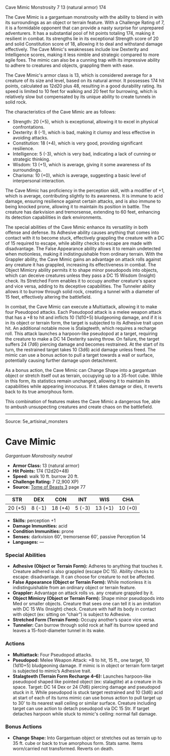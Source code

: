 <MonsterName/>Cave Mimic</MonsterName>
<CreatureType/>Monstrosity</CreatureType>
<CR/>7</CR>
<AC/>13 (natural armor)</AC>
<HP/>174</HP>
<summary>The Cave Mimic is a gargantuan monstrosity with the ability to blend in with its surroundings as an object or terrain feature. With a Challenge Rating of 7, it is a formidable opponent that can provide a nasty surprise for unprepared adventurers. It has a substantial pool of hit points totaling 174, making it resilient in combat. Its strengths lie in its exceptional Strength score of 20 and solid Constitution score of 18, allowing it to deal and withstand damage effectively. The Cave Mimic's weaknesses include low Dexterity and Intelligence scores, making it less nimble and strategic compared to more agile foes. The mimic can also be a cunning trap with its impressive ability to adhere to creatures and objects, grappling them with ease. </summary>

<detail>

The Cave Mimic's armor class is 13, which is considered average for a creature of its size and level, based on its natural armor. It possesses 174 hit points, calculated as 12d20 plus 48, resulting in a good durability rating. Its speed is limited to 10 feet for walking and 20 feet for burrowing, which is relatively slow but compensated by its unique ability to create tunnels in solid rock.

The characteristics of the Cave Mimic are as follows: 
- Strength: 20 (+5), which is exceptional, allowing it to excel in physical confrontations.
- Dexterity: 8 (-1), which is bad, making it clumsy and less effective in avoiding attacks.
- Constitution: 18 (+4), which is very good, providing significant resilience.
- Intelligence: 5 (-3), which is very bad, indicating a lack of cunning or strategic thinking.
- Wisdom: 13 (+1), which is average, giving it some awareness of its surroundings.
- Charisma: 10 (+0), which is average, suggesting a basic level of interpersonal interaction.

The Cave Mimic has proficiency in the perception skill, with a modifier of +1, which is average, contributing slightly to its awareness. It is immune to acid damage, ensuring resilience against certain attacks, and is also immune to being knocked prone, allowing it to maintain its position in battle. The creature has darkvision and tremorsense, extending to 60 feet, enhancing its detection capabilities in dark environments.

The special abilities of the Cave Mimic enhance its versatility in both offense and defense. Its Adhesive ability causes anything that comes into contact with it to become stuck, effectively grappling the creature with a DC of 15 required to escape, while ability checks to escape are made with disadvantage. The False Appearance ability allows it to remain undetected when motionless, making it indistinguishable from ordinary terrain. With the Grappler ability, the Cave Mimic gains an advantage on attack rolls against any creature it has grappled, increasing its effectiveness in combat. The Object Mimicry ability permits it to shape minor pseudopods into objects, which can deceive creatures unless they pass a DC 15 Wisdom (Insight) check. Its Stretched Form enables it to occupy another creature's space and vice versa, adding to its deceptive capabilities. The Tunneler ability allows it to burrow through solid rock, creating a tunnel with a diameter of 15 feet, effectively altering the battlefield.

In combat, the Cave Mimic can execute a Multiattack, allowing it to make four Pseudopod attacks. Each Pseudopod attack is a melee weapon attack that has a +8 to hit and inflicts 10 (1d10+5) bludgeoning damage, and if it is in its object or terrain form, the target is subjected to its Adhesive trait upon hit. An additional notable move is Stalagteeth, which requires a recharge roll. This attack launches a harpoon-like pseudopod at a target, requiring the creature to make a DC 14 Dexterity saving throw. On failure, the target suffers 24 (7d6) piercing damage and becomes restrained. At the start of its turn, the restrained target takes 10 (3d6) acid damage unless freed. The mimic can use a bonus action to pull a target towards a wall or surface, potentially causing further damage upon detachment.

As a bonus action, the Cave Mimic can Change Shape into a gargantuan object or stretch itself out as terrain, occupying up to a 35-foot cube. While in this form, its statistics remain unchanged, allowing it to maintain its capabilities while appearing innocuous. If it takes damage or dies, it reverts back to its true amorphous form.

This combination of features makes the Cave Mimic a dangerous foe, able to ambush unsuspecting creatures and create chaos on the battlefield.</detail>



---

Source: 5e_artisinal_monsters

# Cave Mimic

*Gargantuan* *Monstrosity* *neutral*

- **Armor Class:** 13 (natural armor)
- **Hit Points:** 174 (12d20+48)
- **Speed:** walk 10 ft. burrow 20 ft.
- **Challenge Rating:** 7 (2,900 XP)
- **Source:** [Tome of Beasts 3](https://koboldpress.com/kpstore/product/tome-of-beasts-3-for-5th-edition/) page 77

| STR | DEX | CON | INT | WIS | CHA |
| --- | --- | --- | --- | --- | --- |
| 20 (+5) | 8 (-1) | 18 (+4) | 5 (-3) | 13 (+1) | 10 (+0) |

- **Skills:** perception +1
- **Damage Immunities:** acid
- **Condition Immunities:** prone
- **Senses:** darkvision 60', tremorsense 60', passive Perception 14
- **Languages:** —

### Special Abilities

- **Adhesive (Object or Terrain Form):** Adheres to anything that touches it. Creature adhered is also grappled (escape DC 15). Ability checks to escape: disadvantage. It can choose for creature to not be affected.
- **False Appearance (Object or Terrain Form):** While motionless it is indistinguishable from an ordinary object or terrain feature.
- **Grappler:** Advantage on attack rolls vs. any creature grappled by it.
- **Object Mimicry (Object or Terrain Form):** Shape minor pseudopods into Med or smaller objects. Creature that sees one can tell it is an imitation with DC 15 Wis (Insight) check. Creature with half its body in contact with object (ex: sitting on “chair”) is subject to Adhesive.
- **Stretched Form (Terrain Form):** Occupy another’s space vice versa.
- **Tunneler:** Can burrow through solid rock at half its burrow speed and leaves a 15-foot-diameter tunnel in its wake.

### Actions

- **Multiattack:** Four Pseudopod attacks.
- **Pseudopod:** Melee Weapon Attack: +8 to hit, 15 ft., one target, 10 (1d10+5) bludgeoning damage. If mimic is in object or terrain form target is subjected to mimic’s Adhesive trait.
- **Stalagteeth (Terrain Form Recharge 4–6):** Launches harpoon-like pseudopod shaped like pointed object (ex: stalagtite) at a creature in its space. Target: DC 14 Dex or 24 (7d6) piercing damage and pseudopod stuck in it. While pseudopod is stuck target restrained and 10 (3d6) acid at start of each of its turns mimic can use bonus action to pull target up to 30' to its nearest wall ceiling or similar surface. Creature including target can use action to detach pseudopod via DC 15 Str. If target detaches harpoon while stuck to mimic's ceiling: normal fall damage.

### Bonus Actions

- **Change Shape:** Into Gargantuan object or stretches out as terrain up to 35 ft. cube or back to true amorphous form. Stats same. Items worn/carried not transformed. Reverts on death.




